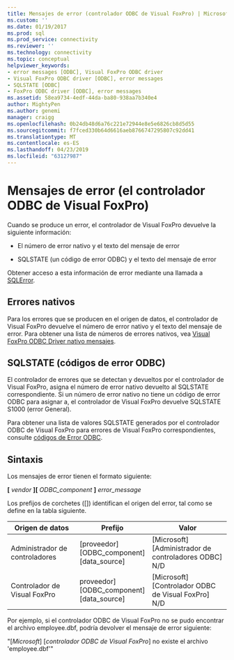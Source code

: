 ```yaml
---
title: Mensajes de error (controlador ODBC de Visual FoxPro) | Microsoft Docs
ms.custom: ''
ms.date: 01/19/2017
ms.prod: sql
ms.prod_service: connectivity
ms.reviewer: ''
ms.technology: connectivity
ms.topic: conceptual
helpviewer_keywords:
- error messages [ODBC], Visual FoxPro ODBC driver
- Visual FoxPro ODBC driver [ODBC], error messages
- SQLSTATE [ODBC]
- FoxPro ODBC driver [ODBC], error messages
ms.assetid: 58ea9734-4edf-44da-ba80-938aa7b340e4
author: MightyPen
ms.author: genemi
manager: craigg
ms.openlocfilehash: 0b24db48d6a76c221e72944e8e5e6826cb8d5d55
ms.sourcegitcommit: f7fced330b64d6616aeb8766747295807c92dd41
ms.translationtype: MT
ms.contentlocale: es-ES
ms.lasthandoff: 04/23/2019
ms.locfileid: "63127987"
---
```

# <a name="error-messages-visual-foxpro-odbc-driver"></a>Mensajes de error (el controlador ODBC de Visual FoxPro)
Cuando se produce un error, el controlador de Visual FoxPro devuelve la siguiente información:  
  
-   El número de error nativo y el texto del mensaje de error  
  
-   SQLSTATE (un código de error ODBC) y el texto del mensaje de error  
  
 Obtener acceso a esta información de error mediante una llamada a [SQLError](../../odbc/microsoft/sqlerror-visual-foxpro-odbc-driver.md).  
  
## <a name="native-errors"></a>Errores nativos  
 Para los errores que se producen en el origen de datos, el controlador de Visual FoxPro devuelve el número de error nativo y el texto del mensaje de error. Para obtener una lista de números de errores nativos, vea [Visual FoxPro ODBC Driver nativo mensajes](../../odbc/microsoft/visual-foxpro-odbc-driver-native-error-messages.md).  
  
## <a name="sqlstate-odbc-error-codes"></a>SQLSTATE (códigos de error ODBC)  
 El controlador de errores que se detectan y devueltos por el controlador de Visual FoxPro, asigna el número de error nativo devuelto al SQLSTATE correspondiente. Si un número de error nativo no tiene un código de error ODBC para asignar a, el controlador de Visual FoxPro devuelve SQLSTATE S1000 (error General).  
  
 Para obtener una lista de valores SQLSTATE generados por el controlador ODBC de Visual FoxPro para errores de Visual FoxPro correspondientes, consulte [códigos de Error ODBC](../../odbc/microsoft/odbc-error-codes-visual-foxpro-odbc-driver.md).  
  
## <a name="syntax"></a>Sintaxis  
 Los mensajes de error tienen el formato siguiente:  
  
 **[** *vendor* **][** *ODBC_component* **]** *error_message*  
  
 Los prefijos de corchetes ([]) identifican el origen del error, tal como se define en la tabla siguiente.  
  
|Origen de datos|Prefijo|Valor|  
|-----------------|------------|-----------|  
|Administrador de controladores|[proveedor]<br />[ODBC_component]<br />[data_source]|[Microsoft]<br />[Administrador de controladores ODBC]<br />N/D|  
|Controlador de Visual FoxPro|proveedor]<br />[ODBC_component]<br />[data_source]|[Microsoft]<br />[Controlador ODBC de Visual FoxPro]<br />N/D|  
  
 Por ejemplo, si el controlador ODBC de Visual FoxPro no se pudo encontrar el archivo employee.dbf, podría devolver el mensaje de error siguiente:  
  
 "[*Microsoft*] [*controlador ODBC de Visual FoxPro*] no existe el archivo 'employee.dbf'"
